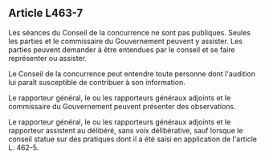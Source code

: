 Article L463-7
----
Les séances du Conseil de la concurrence ne sont pas publiques. Seules les
parties et le commissaire du Gouvernement peuvent y assister. Les parties
peuvent demander à être entendues par le conseil et se faire représenter ou
assister.

Le Conseil de la concurrence peut entendre toute personne dont l'audition lui
paraît susceptible de contribuer à son information.

Le rapporteur général, le ou les rapporteurs généraux adjoints et le commissaire
du Gouvernement peuvent présenter des observations.

Le rapporteur général, le ou les rapporteurs généraux adjoints et le rapporteur
assistent au délibéré, sans voix délibérative, sauf lorsque le conseil statue
sur des pratiques dont il a été saisi en application de l'article L. 462-5.
